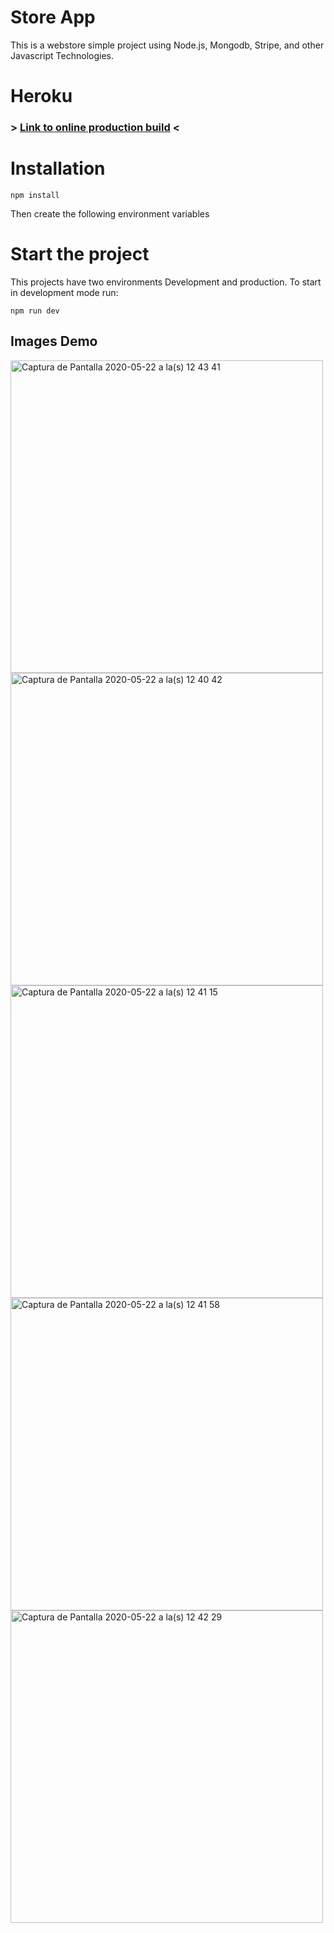 
# Store App
This is a webstore simple project using Node.js, Mongodb, Stripe, and other Javascript Technologies.

# Heroku
### > [Link to online production build](https://rottay-react-store-app.herokuapp.com/) <


# Installation
```
npm install
```

Then create the following environment variables

# Start the project
This projects have two environments Development and production. To start in development mode run:
```
npm run dev
```

## Images Demo

<img width="500" alt="Captura de Pantalla 2020-05-22 a la(s) 12 43 41" src="https://user-images.githubusercontent.com/50145471/82685212-3762c200-9c2a-11ea-936b-e77426b5c10b.png">
<img width="500" alt="Captura de Pantalla 2020-05-22 a la(s) 12 40 42" src="https://user-images.githubusercontent.com/50145471/82685220-39c51c00-9c2a-11ea-87c1-33605e9c96a6.png">
<img width="500" alt="Captura de Pantalla 2020-05-22 a la(s) 12 41 15" src="https://user-images.githubusercontent.com/50145471/82685227-3c277600-9c2a-11ea-952c-fcc90854bc34.png">
<img width="500" alt="Captura de Pantalla 2020-05-22 a la(s) 12 41 58" src="https://user-images.githubusercontent.com/50145471/82685230-3cc00c80-9c2a-11ea-918f-4c1bc152fb93.png">
<img width="500" alt="Captura de Pantalla 2020-05-22 a la(s) 12 42 29" src="https://user-images.githubusercontent.com/50145471/82685234-3f226680-9c2a-11ea-842e-18d6a8e52bd3.png">



